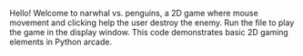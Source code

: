 Hello! Welcome to narwhal vs. penguins, a 2D game where mouse movement and clicking help the user destroy the enemy. Run the file to play the game in the display window. This code demonstrates basic 2D gaming elements in Python arcade.